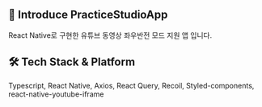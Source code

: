 ## 🙌 Introduce PracticeStudioApp
React Native로 구현한 유튜브 동영상 좌우반전 모드 지원 앱 입니다.

## 🛠 Tech Stack & Platform
Typescript, React Native, Axios, React Query, Recoil, Styled-components, react-native-youtube-iframe
